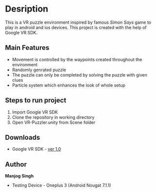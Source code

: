 # Desription
This is a VR puzzle environment inspired by famous *Simon Says* game to play in android and ios devices. This project is created with the help of Google VR SDK.

## Main Features
* Movement is controlled by the waypoints created throughout the environment
* Randomly genrated puzzle
* The puzzle can only be completed by solving the puzzle with given clues
* Particle system which enhances the look of whole setup

## Steps to run project
1. Import Google VR SDK
2. Clone the repository in working directory
3. Open VR-Puzzler.unity from Scene folder

## Downloads
* Google VR SDK - [ver 1.0](https://github.com/googlevr/gvr-unity-sdk/releases/tag/v1.0.0)

## Author
**Manjog Singh**
* Testing Device - Oneplus 3 (Android Nougat 7.1.1)
